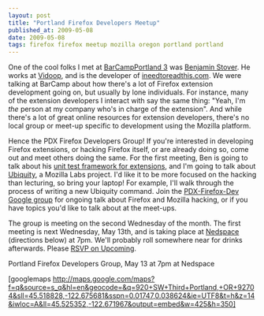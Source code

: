 ```yaml
---
layout: post
title: "Portland Firefox Developers Meetup"
published_at: 2009-05-08
date: 2009-05-08
tags: firefox firefox meetup mozilla oregon portland portland
---
```


One of the cool folks I met at [BarCampPortland 3](http://barcampportland.org) was [Benjamin Stover](http://twitter.com/stechz). He works at [Vidoop](http://vidoop.com/), and is the developer of [ineedtoreadthis.com](http://ineedtoreadthis.com/). We were talking at BarCamp about how there's a lot of Firefox extension development going on, but usually by lone individuals. For instance, many of the extension developers I interact with say the same thing: "Yeah, I'm _the_ person at my company who's in charge of the extension". And while there's a lot of great online resources for extension developers, there's no local group or meet-up specific to development using the Mozilla platform.

Hence the PDX Firefox Developers Group! If you're interested in developing Firefox extensions, or hacking Firefox itself, or are already doing so, come out and meet others doing the same. For the first meeting, Ben is going to talk about his [unit test framework for extensions](http://groups.google.com/group/pdx-firefox-dev/msg/40b71d5ab74c0db9), and I'm going to talk about [Ubiquity](http://ubiquity.mozilla.com/), a Mozilla Labs project. I'd like it to be more focused on the hacking than lecturing, so bring your laptop! For example, I'll walk through the process of writing a new Ubiquity command. Join the [PDX-Firefox-Dev Google group](http://groups.google.com/group/pdx-firefox-dev) for ongoing talk about Firefox and Mozilla hacking, or if you have topics you'd like to talk about at the meet-ups.

The group is meeting on the second Wednesday of the month. The first meeting is next Wednesday, May 13th, and is taking place at [Nedspace](http://www.nedspace.com/) (directions below) at 7pm. We'll probably roll somewhere near for drinks afterwards. Please [RSVP on Upcoming](http://upcoming.yahoo.com/event/2620820/).

Portland Firefox Developers Group, May 13 at 7pm at Nedspace

[googlemaps http://maps.google.com/maps?f=q&source=s_q&hl=en&geocode=&q=920+SW+Third+Portland,+OR+92704&sll=45.518828,-122.675681&sspn=0.01747,0.038624&ie=UTF8&t=h&z=14&iwloc=A&ll=45.525352,-122.671967&output=embed&w=425&h=350]
